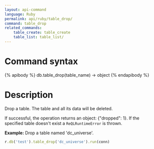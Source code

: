 ```yaml
---
layout: api-command
language: Ruby
permalink: api/ruby/table_drop/
command: table_drop
related_commands:
    table_create: table_create
    table_list: table_list/
---
```


# Command syntax #

{% apibody %}
db.table_drop(table_name) &rarr; object
{% endapibody %}

# Description #

Drop a table. The table and all its data will be deleted.

If successful, the operation returns an object: {"dropped": 1}. If the specified table
doesn't exist a `ReQLRuntimeError` is thrown.

__Example:__ Drop a table named 'dc_universe'.

```rb
r.db('test').table_drop('dc_universe').run(conn)
```
